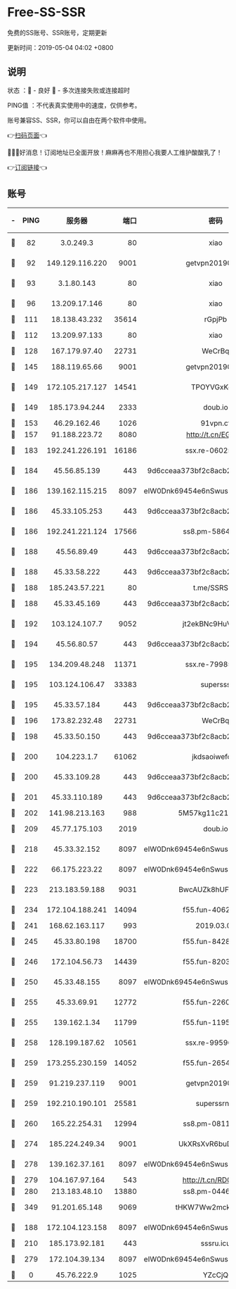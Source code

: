 # Free-SS-SSR

免费的SS账号、SSR账号，定期更新

更新时间：2019-05-04 04:02 +0800

## 说明

状态     ：🙂 - 良好 🙁 - 多次连接失败或连接超时

PING值   ：不代表真实使用中的速度，仅供参考。

账号兼容SS、SSR，你可以自由在两个软件中使用。

👉[扫码页面](https://liesauer.github.io/Free-SS-SSR/)👈

🎉🎉🎉好消息！订阅地址已全面开放！麻麻再也不用担心我要人工维护酸酸乳了！

👉[订阅链接](https://www.liesauer.net/yogurt/subscribe?ACCESS_TOKEN=DAYxR3mMaZAsaqUb)👈

## 账号

|-|PING|服务器|端口|密码|加密方式|区域|
|:----:|:----:|:-----:|-----:|:----:|:----:|:----:|
|🙂|82|3.0.249.3|80|xiao|aes-128-ctr|SG|
|🙂|92|149.129.116.220|9001|getvpn20190501|aes-256-cfb|CN|
|🙂|93|3.1.80.143|80|xiao|aes-128-ctr|SG|
|🙂|96|13.209.17.146|80|xiao|aes-128-ctr|KR|
|🙂|111|18.138.43.232|35614|rGpjPb|rc4-md5|SG|
|🙂|112|13.209.97.133|80|xiao|aes-128-ctr|KR|
|🙂|128|167.179.97.40|22731|WeCrBq|rc4-md5|JP|
|🙂|145|188.119.65.66|9001|getvpn20190501|aes-256-cfb|RU|
|🙂|149|172.105.217.127|14541|TPOYVGxKglpi|aes-256-cfb|JP|
|🙂|149|185.173.94.244|2333|doub.io|aes-128-ctr|RU|
|🙂|153|46.29.162.46|1026|91vpn.cf|rc4-md5|RU|
|🙂|157|91.188.223.72|8080|http://t.cn/EGJIyrl|rc4-md5|RU|
|🙂|183|192.241.226.191|16186|ssx.re-06025821|aes-256-cfb|US|
|🙂|184|45.56.85.139|443|9d6cceaa373bf2c8acb22e60b6a58be6|aes-256-cfb|US|
|🙂|186|139.162.115.215|8097|eIW0Dnk69454e6nSwuspv9DmS201tQ0D|aes-256-cfb|JP|
|🙂|186|45.33.105.253|443|9d6cceaa373bf2c8acb22e60b6a58be6|aes-256-cfb|US|
|🙂|186|192.241.221.124|17566|ss8.pm-58649429|aes-256-cfb|US|
|🙂|188|45.56.89.49|443|9d6cceaa373bf2c8acb22e60b6a58be6|aes-256-cfb|US|
|🙂|188|45.33.58.222|443|9d6cceaa373bf2c8acb22e60b6a58be6|aes-256-cfb|US|
|🙂|188|185.243.57.221|80|t.me/SSRSUB|rc4-md5|US|
|🙂|188|45.33.45.169|443|9d6cceaa373bf2c8acb22e60b6a58be6|aes-256-cfb|US|
|🙂|192|103.124.107.7|9052|jt2ekBNc9HuVtm2a|aes-256-cfb|US|
|🙂|194|45.56.80.57|443|9d6cceaa373bf2c8acb22e60b6a58be6|aes-256-cfb|US|
|🙂|195|134.209.48.248|11371|ssx.re-79985465|aes-256-cfb|US|
|🙂|195|103.124.106.47|33383|supersss|aes-256-cfb|US|
|🙂|195|45.33.57.184|443|9d6cceaa373bf2c8acb22e60b6a58be6|aes-256-cfb|US|
|🙂|196|173.82.232.48|22731|WeCrBq|rc4-md5|US|
|🙂|198|45.33.50.150|443|9d6cceaa373bf2c8acb22e60b6a58be6|aes-256-cfb|US|
|🙂|200|104.223.1.7|61062|jkdsaoiwefdsa|aes-256-cfb|US|
|🙂|200|45.33.109.28|443|9d6cceaa373bf2c8acb22e60b6a58be6|aes-256-cfb|US|
|🙂|201|45.33.110.189|443|9d6cceaa373bf2c8acb22e60b6a58be6|aes-256-cfb|US|
|🙂|202|141.98.213.163|988|5M57kg11c214qDmK|chacha20|KR|
|🙂|209|45.77.175.103|2019|doub.io|aes-128-ctr|SG|
|🙂|218|45.33.32.152|8097|eIW0Dnk69454e6nSwuspv9DmS201tQ0D|aes-256-cfb|US|
|🙂|222|66.175.223.22|8097|eIW0Dnk69454e6nSwuspv9DmS201tQ0D|aes-256-cfb|US|
|🙂|223|213.183.59.188|9031|BwcAUZk8hUFAkDGN|aes-256-cfb|NL|
|🙂|234|172.104.188.241|14094|f55.fun-40620335|aes-256-cfb|SG|
|🙂|241|168.62.163.117|993|2019.03.07|rc4-md5|US|
|🙂|245|45.33.80.198|18700|f55.fun-84280067|aes-256-cfb|US|
|🙂|246|172.104.56.73|14439|f55.fun-82032578|aes-256-cfb|SG|
|🙂|250|45.33.48.155|8097|eIW0Dnk69454e6nSwuspv9DmS201tQ0D|aes-256-cfb|US|
|🙂|255|45.33.69.91|12772|f55.fun-22600142|aes-256-cfb|US|
|🙂|255|139.162.1.34|11799|f55.fun-11952434|aes-256-cfb|SG|
|🙂|258|128.199.187.62|10561|ssx.re-99596848|aes-256-cfb|SG|
|🙂|259|173.255.230.159|14052|f55.fun-26540200|aes-256-cfb|US|
|🙂|259|91.219.237.119|9001|getvpn20190501|aes-256-cfb|HU|
|🙂|259|192.210.190.101|25581|superssrnet|aes-256-cfb|US|
|🙂|260|165.22.254.31|12994|ss8.pm-08118234|aes-256-cfb|SG|
|🙂|274|185.224.249.34|9001|UkXRsXvR6buDMG2Y|aes-256-cfb|RU|
|🙂|278|139.162.37.161|8097|eIW0Dnk69454e6nSwuspv9DmS201tQ0D|aes-256-cfb|SG|
|🙂|279|104.167.97.164|543|http://t.cn/RD0D7sx|rc4-md5|CA|
|🙂|280|213.183.48.10|13880|ss8.pm-04464339|rc4-md5|RU|
|🙂|349|91.201.65.148|9069|tHKW7Ww2mck9CHQG|aes-256-cfb|IT|
|🙂|188|172.104.123.158|8097|eIW0Dnk69454e6nSwuspv9DmS201tQ0D|aes-256-cfb|JP|
|🙂|210|185.173.92.181|443|sssru.icu|rc4-md5|RU|
|🙂|279|172.104.39.134|8097|eIW0Dnk69454e6nSwuspv9DmS201tQ0D|aes-256-cfb|SG|
|🙁|0|45.76.222.9|1025|YZcCjQ|rc4-md5|JP|
